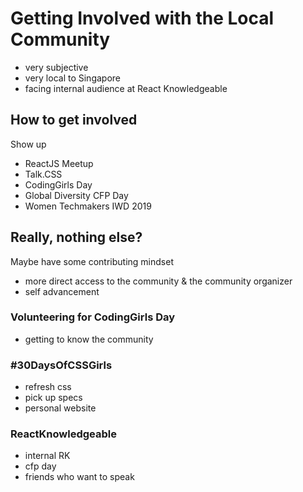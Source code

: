 # Getting Involved with the Local Community

- very subjective
- very local to Singapore
- facing internal audience at React Knowledgeable

## How to get involved

Show up

- ReactJS Meetup
- Talk.CSS
- CodingGirls Day
- Global Diversity CFP Day
- Women Techmakers IWD 2019

## Really, nothing else?

Maybe have some contributing mindset

- more direct access to the community & the community organizer
- self advancement

### Volunteering for CodingGirls Day

- getting to know the community

### #30DaysOfCSSGirls

- refresh css
- pick up specs
- personal website

### ReactKnowledgeable

- internal RK
- cfp day
- friends who want to speak

